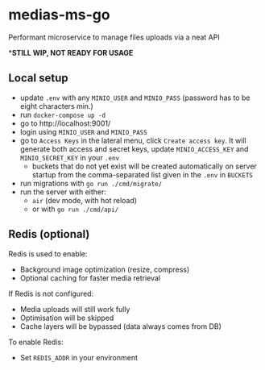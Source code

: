 # medias-ms-go
Performant microservice to manage files uploads via a neat API

***STILL WIP, NOT READY FOR USAGE**

## Local setup

- update ``.env`` with any ``MINIO_USER`` and ``MINIO_PASS`` (password has to be eight characters min.)
- run ``docker-compose up -d``
- go to http://localhost:9001/
- login using ``MINIO_USER`` and ``MINIO_PASS``
- go to ``Access Keys`` in the lateral menu, click ``Create access key``. It will generate both access and secret keys, update ``MINIO_ACCESS_KEY`` and ``MINIO_SECRET_KEY`` in your ``.env``
  - buckets that do not yet exist will be created automatically on server startup from the comma-separated list given in the ``.env`` in ``BUCKETS``
- run migrations with ``go run ./cmd/migrate/``
- run the server with either:
  - ``air`` (dev mode, with hot reload) 
  - or with ``go run ./cmd/api/``

## Redis (optional)

Redis is used to enable:
- Background image optimization (resize, compress)
- Optional caching for faster media retrieval

If Redis is not configured:
- Media uploads will still work fully
- Optimisation will be skipped
- Cache layers will be bypassed (data always comes from DB)

To enable Redis:
- Set `REDIS_ADDR` in your environment
